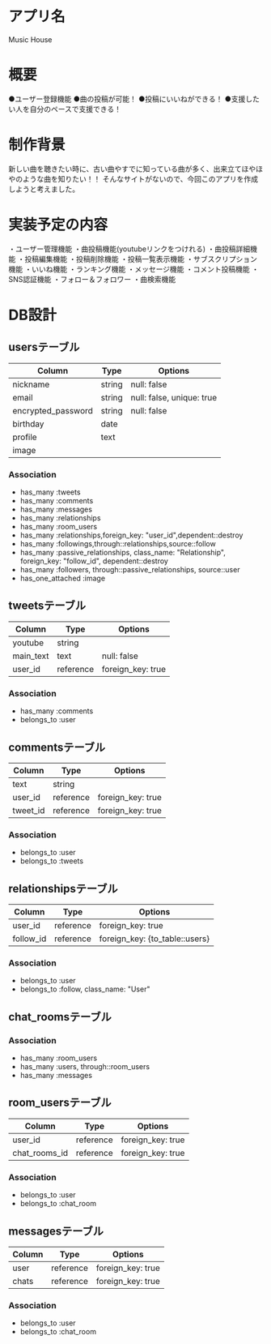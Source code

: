 # アプリ名
Music House
# 概要
●ユーザー登録機能
●曲の投稿が可能！
●投稿にいいねができる！
●支援したい人を自分のペースで支援できる！

# 制作背景
新しい曲を聴きたい時に、古い曲やすでに知っている曲が多く、出来立てほやほやのような曲を知りたい！！
そんなサイトがないので、今回このアプリを作成しようと考えました。
# 実装予定の内容
・ユーザー管理機能
・曲投稿機能(youtubeリンクをつけれる)
・曲投稿詳細機能
・投稿編集機能
・投稿削除機能
・投稿一覧表示機能
・サブスクリプション機能
・いいね機能
・ランキング機能
・メッセージ機能
・コメント投稿機能
・SNS認証機能
・フォロー＆フォロワー
・曲検索機能

# DB設計

## usersテーブル
| Column             | Type   | Options                   |
| ------------------ | ------ | ------------------------- |
| nickname           | string | null: false               |
| email              | string | null: false, unique: true |
| encrypted_password | string | null: false               |
| birthday           | date   |                           |
| profile            | text   |                           |
| image              |        |                           |

### Association
- has_many :tweets
- has_many :comments
- has_many :messages
- has_many :relationships
- has_many :room_users
- has_many :relationships,foreign_key: "user_id",dependent::destroy
- has_many :followings,through::relationships,source::follow
- has_many :passive_relationships, class_name: "Relationship", foreign_key: "follow_id", dependent::destroy
- has_many :followers, through::passive_relationships, source::user
- has_one_attached :image
<!-- - has_many :sns_authentication -->

## tweetsテーブル
| Column             | Type    | Options                   |
| ------------------ | ------- | ------------------------- |
| youtube            | string  |                           |
| main_text          | text    | null: false               |
| user_id            |reference| foreign_key: true         |

### Association
- has_many :comments
- belongs_to :user

## commentsテーブル
| Column             | Type    | Options                   |
| ------------------ | ------- | ------------------------- |
| text               | string  |                           |
| user_id            |reference| foreign_key: true         |
| tweet_id           |reference| foreign_key: true         |

### Association
- belongs_to :user
- belongs_to :tweets

## relationshipsテーブル
| Column             | Type    | Options                       |
| ------------------ | ------- | ----------------------------- |
| user_id            |reference| foreign_key: true             |
| follow_id          |reference| foreign_key: {to_table::users}|

### Association
- belongs_to :user
- belongs_to :follow, class_name: "User"

## chat_roomsテーブル

### Association
- has_many :room_users
- has_many :users, through::room_users
- has_many :messages

## room_usersテーブル
| Column             | Type    | Options                       |
| ------------------ | ------- | ----------------------------- |
| user_id            |reference| foreign_key: true             |
| chat_rooms_id      |reference| foreign_key: true             |

### Association
- belongs_to :user
- belongs_to :chat_room

## messagesテーブル
| Column             | Type    | Options                       |
| ------------------ | ------- | ----------------------------- |
| user               |reference| foreign_key: true             |
| chats              |reference| foreign_key: true             |

### Association
- belongs_to :user
- belongs_to :chat_room


<!-- ## sns_authenticationテーブル
| Column             | Type    | Options                       |
| ------------------ | ------- | ----------------------------- |
| user               |reference| foreign_key: true             |
| chats              |reference| foreign_key: true             | -->